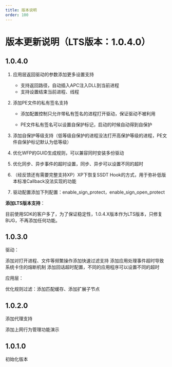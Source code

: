 ```yaml
---
title: 版本说明
order: 100
---
```


# 版本更新说明（LTS版本：1.0.4.0）

## 1.0.4.0

1. 应用层返回驱动的参数添加更多设置支持
   - 支持返回路径，自动插入APC注入DLL到当前进程
   - 支持设置结束当前进程、线程

2. 添加PE文件的私有签名支持

   - 添加配置控制只允许带私有签名的进程打开驱动，保证驱动不被利用
   
   
   - PE文件私有签名可以设置自保护标记，启动的时候自动得到自保护
   


3. 添加自保护等级支持（低等级自保护的进程没法打开高保护等级的进程，PE文件自保护标记默认为低等级）
4. 优化WFP的GUID生成规则，可以兼容同时安装多份驱动
5. 优化同步、异步事件的超时设置，同步、异步可以设置不同的超时
6. （经反馈还有需要完整支持XP）XP下恢复SSDT Hook的方式，用于弥补低版本标准Callback没法实现的功能
7. 驱动配置添加下列配置：enable_sign_protect，enable_sign_open_protect

**添加LTS版本支持**：

 目前使用SDK的客户多了，为了保证稳定性，1.0.4.X版本作为LTS版本，只修复BUG，不再添加任何功能。

## 1.0.3.0

驱动：

添加对打开进程、文件等频繁操作添加快速过滤支持
添加应用处理事件超时导致系统卡住的熔断机制
添加回话超时配置，不同的应用程序可以设置不同的超时

应用层：

优化规则过滤：添加匹配缓存、添加扩展子节点

## 1.0.2.0

添加代理支持

添加上网行为管理功能演示

## 1.0.1.0 

初始化版本
